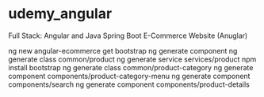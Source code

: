 # udemy_angular
Full Stack: Angular and Java Spring Boot E-Commerce Website (Anuglar)


ng new angular-ecommerce
get bootstrap
ng generate component <component name>
ng generate class common/product
ng generate service services/product
npm install bootstrap
ng generate class common/product-category
ng generate component components/product-category-menu
ng generate component components/search
ng generate component components/product-details

